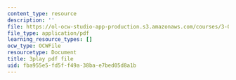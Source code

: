 ```yaml
---
content_type: resource
description: ''
file: https://ol-ocw-studio-app-production.s3.amazonaws.com/courses/3-091-introduction-to-solid-state-chemistry-fall-2018/fba955e5fd5ff49a38bae7bed05d8a1b_4gSOn3_rBWs.pdf
file_type: application/pdf
learning_resource_types: []
ocw_type: OCWFile
resourcetype: Document
title: 3play pdf file
uid: fba955e5-fd5f-f49a-38ba-e7bed05d8a1b
---
```

